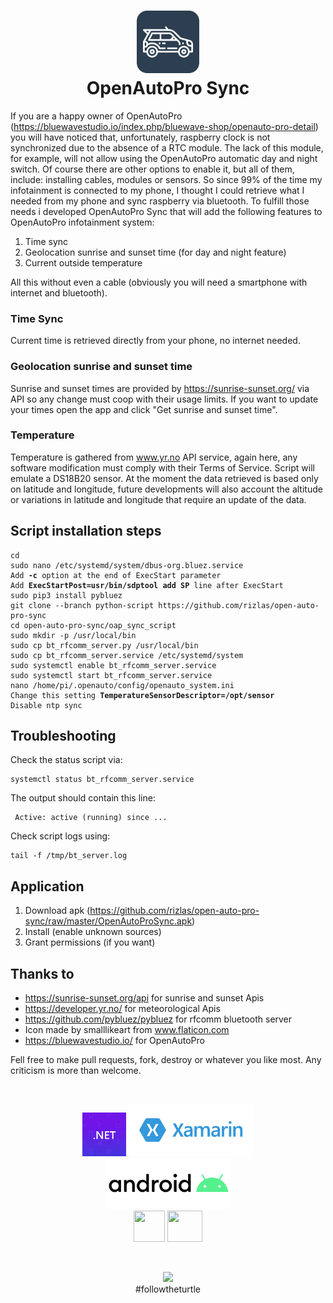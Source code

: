 
# <div align="center"><img src="https://raw.githubusercontent.com/rizlas/open-auto-pro-sync/master/Icon_OAPS.png" width="100" height="100" /><br /> OpenAutoPro Sync</div>


If you are a happy owner of OpenAutoPro (https://bluewavestudio.io/index.php/bluewave-shop/openauto-pro-detail) you will have noticed that, unfortunately, raspberry clock is not synchronized due to the absence of a RTC module. The lack of this module, for example, will not allow using the OpenAutoPro automatic day and night switch. Of course there are other options to enable it, but all of them, include: installing cables, modules or sensors. So since 99% of the time my infotainment is connected to my phone, I thought I could retrieve what I needed from my phone and sync raspberry via bluetooth. To fulfill those needs i developed OpenAutoPro Sync that will add the following features to OpenAutoPro infotainment system:

1. Time sync
2. Geolocation sunrise and sunset time (for day and night feature)
3. Current outside temperature

All this without even a cable (obviously you will need a smartphone with internet and bluetooth).

### Time Sync

Current time is retrieved directly from your phone, no internet needed.

### Geolocation sunrise and sunset time

Sunrise and sunset times are provided by https://sunrise-sunset.org/ via API so any change must coop with their usage limits. If you want to update your times open the app and click "Get sunrise and sunset time".

### Temperature

Temperature is gathered from www.yr.no API service, again here, any software modification must comply with their Terms of Service. Script will emulate a DS18B20 sensor. At the moment the data retrieved is based only on latitude and longitude, future developments will also account the altitude or variations in latitude and longitude that require an update of the data.

## Script installation steps

<pre><code>cd
sudo nano /etc/systemd/system/dbus-org.bluez.service
Add <b>-c</b> option at the end of ExecStart parameter
Add <b>ExecStartPost=usr/bin/sdptool add SP</b> line after ExecStart
sudo pip3 install pybluez
git clone --branch python-script https://github.com/rizlas/open-auto-pro-sync
cd open-auto-pro-sync/oap_sync_script
sudo mkdir -p /usr/local/bin
sudo cp bt_rfcomm_server.py /usr/local/bin
sudo cp bt_rfcomm_server.service /etc/systemd/system
sudo systemctl enable bt_rfcomm_server.service
sudo systemctl start bt_rfcomm_server.service
nano /home/pi/.openauto/config/openauto_system.ini 
Change this setting <b>TemperatureSensorDescriptor=/opt/sensor</b>
Disable ntp sync
</pre></code>

## Troubleshooting

Check the status script via:
	
    systemctl status bt_rfcomm_server.service

The output should contain this line:

	 Active: active (running) since ...

Check script logs using:

	tail -f /tmp/bt_server.log

## Application

1. Download apk (https://github.com/rizlas/open-auto-pro-sync/raw/master/OpenAutoProSync.apk)
2. Install (enable unknown sources)
3. Grant permissions (if you want)

##  Thanks to

- https://sunrise-sunset.org/api for sunrise and sunset Apis
- https://developer.yr.no/ for meteorological Apis
- https://github.com/pybluez/pybluez for rfcomm bluetooth server
- Icon made by smalllikeart from www.flaticon.com
- https://bluewavestudio.io/ for OpenAutoPro


Fell free to make pull requests, fork, destroy or whatever you like most. Any criticism is more than welcome.

<br/>
<p align="center">
<img src="https://raw.githubusercontent.com/rizlas/control-buttons-widget/master/Images/microsoft_net.png" width="70" height="70" />
<img src="https://raw.githubusercontent.com/rizlas/control-buttons-widget/master/Images/xamarin.png" width="200" height="84" /><br/>
<img src="https://raw.githubusercontent.com/rizlas/control-buttons-widget/master/Images/android.png" width="200" height="81" /><br/>
<img src="https://upload.wikimedia.org/wikipedia/commons/thumb/c/c3/Python-logo-notext.svg/768px-Python-logo-notext.svg.png" width="50" height="50" />
<img src="https://www.raspberrypi.org/app/uploads/2011/10/Raspi-PGB001.png" width="56" height="50" />
</p>

<br/>

<p align="center"><img src="https://avatars1.githubusercontent.com/u/8522635?s=96&v=4" /><br/>#followtheturtle</p>
